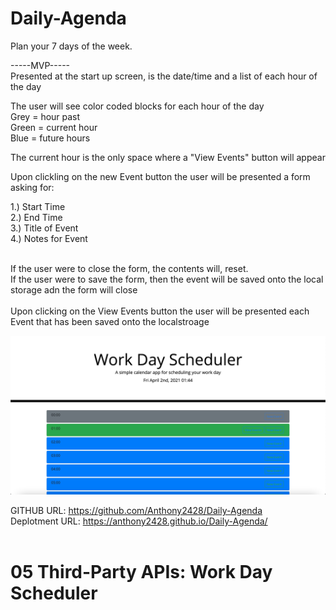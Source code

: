 # Daily-Agenda
Plan your 7 days of the week.

-----MVP-----</br>
Presented at the start up screen, is the date/time and a list of each hour of the day</br>

The user will see color coded blocks for each hour of the day</br>
Grey = hour past</br>
Green = current hour</br>
Blue = future hours</br>

The current hour is the only space where a "View Events" button will appear</br>

Upon clickling on the new Event button the user will be presented a form asking for:</br>

1.) Start Time</br>
2.) End Time</br>
3.) Title of Event</br>
4.) Notes for Event</br>
</br>

If the user were to close the form, the contents will, reset.</br>
If the user were to save the form, then the event will be saved onto the local storage adn the form will close</br></br>
Upon clicking on the View Events button the user will be presented each Event that has been saved onto the localstroage</br>

![Screenshot of Web App:](./Assets/Daily-Agenda-Screenshot.png)

GITHUB URL: https://github.com/Anthony2428/Daily-Agenda</br>
Deplotment URL: https://anthony2428.github.io/Daily-Agenda/</br></br>

# 05 Third-Party APIs: Work Day Scheduler

